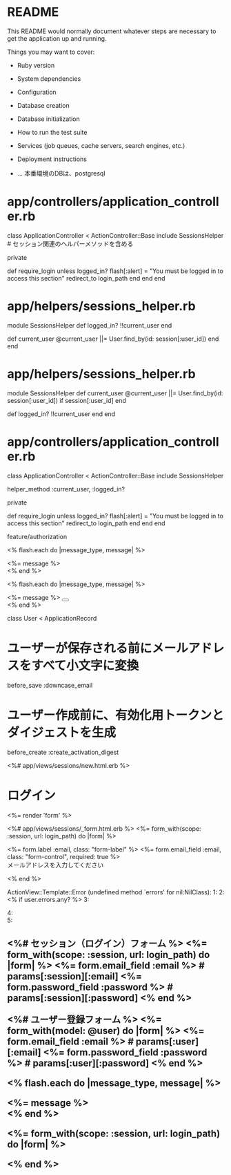 # README

This README would normally document whatever steps are necessary to get the
application up and running.

Things you may want to cover:

* Ruby version

* System dependencies

* Configuration

* Database creation

* Database initialization

* How to run the test suite

* Services (job queues, cache servers, search engines, etc.)

* Deployment instructions

* ...
本番環境のDBは、postgresql

# app/controllers/application_controller.rb
class ApplicationController < ActionController::Base
  include SessionsHelper  # セッション関連のヘルパーメソッドを含める

  private

  def require_login
    unless logged_in?
      flash[:alert] = "You must be logged in to access this section"
      redirect_to login_path
    end
  end
end

# app/helpers/sessions_helper.rb
module SessionsHelper
  def logged_in?
    !!current_user
  end

  def current_user
    @current_user ||= User.find_by(id: session[:user_id])
  end
end

# app/helpers/sessions_helper.rb
module SessionsHelper
  def current_user
    @current_user ||= User.find_by(id: session[:user_id]) if session[:user_id]
  end

  def logged_in?
    !!current_user
  end
end

# app/controllers/application_controller.rb
class ApplicationController < ActionController::Base
  include SessionsHelper

  helper_method :current_user, :logged_in?

  private

  def require_login
    unless logged_in?
      flash[:alert] = "You must be logged in to access this section"
      redirect_to login_path
    end
  end
end

feature/authorization


<!-- app/views/layouts/_flash_messages.html.erb --><!-- Railsデフォルトスタイルの場合 -->
<% flash.each do |message_type, message| %>
  <div class="flash-message <%= message_type %>">
    <%= message %>
  </div>
<% end %>

<!-- Bootstrapを使用する場合 -->
<% flash.each do |message_type, message| %>
  <div class="alert alert-<%= message_type %> alert-dismissible fade show" role="alert">
    <%= message %>
    <button type="button" class="btn-close" data-bs-dismiss="alert" aria-label="Close"></button>
  </div>
<% end %>

class User < ApplicationRecord
  # ユーザーが保存される前にメールアドレスをすべて小文字に変換
  before_save :downcase_email
  # ユーザー作成前に、有効化用トークンとダイジェストを生成
  before_create :create_activation_digest  

<%# app/views/sessions/new.html.erb %>
<div class="row justify-content-center">
  <div class="col-md-6">
    <h1 class="h3 mb-3">ログイン</h1>
    <%= render 'form' %>
  </div>
</div>


<%# app/views/sessions/_form.html.erb %>
<%= form_with(scope: :session, url: login_path) do |form| %>
  <div class="mb-3">
    <%= form.label :email, class: "form-label" %>
    <%= form.email_field :email, class: "form-control", required: true %>
    <div class="invalid-feedback">
      メールアドレスを入力してください
    </div>
  </div>

<!-- 残りのフォーム要素 -->
<% end %>

ActionView::Template::Error (undefined method `errors' for nil:NilClass):
    1: <!-- app/views/shared/_error_messages.html.erb -->
    2: <% if user.errors.any? %>
    3:   <div id="error_explanation" class="alert alert-danger w-100 mb-0">
    4:     <div class="container">
    5:       <h2 class="h5 mb-2">

    
    
<%# セッション（ログイン）フォーム %>
<%= form_with(scope: :session, url: login_path) do |form| %>
  <%= form.email_field :email %>     # params[:session][:email]
  <%= form.password_field :password %> # params[:session][:password]
<% end %>

<%# ユーザー登録フォーム %>
<%= form_with(model: @user) do |form| %>
  <%= form.email_field :email %>     # params[:user][:email]
  <%= form.password_field :password %> # params[:user][:password]
<% end %>


<!-- <%# app/views/sessions/_form.html.erb %> -->
<% flash.each do |message_type, message| %>
  <div class="alert alert-<%= message_type %>">
    <%= message %>
  </div>
<% end %>

<%= form_with(scope: :session, url: login_path) do |form| %>
<!-- 既存のフォームコード -->
<% end %>

